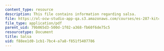 ```yaml
---
content_type: resource
description: This file contains information regarding salsa.
file: https://ol-ocw-studio-app-qa.s3.amazonaws.com/courses/es-287-kitchen-chemistry-spring-2009/f88ee1d01cb17bc4a7a8f851f5407786_MITES_287S09_read02.pdf
file_type: application/pdf
parent_uid: 79b065d3-500d-1f02-a368-fb60f6de75c5
resourcetype: Document
title: Salsa
uid: f88ee1d0-1cb1-7bc4-a7a8-f851f5407786
---
```

